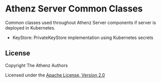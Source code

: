 Athenz Server Common Classes
============================

Common classes used throughout Athenz Server components if server is deployed in Kubernetes.

- KeyStore: PrivateKeyStore implementation using Kubernetes secrets

## License

Copyright The Athenz Authors

Licensed under the [Apache License, Version 2.0](http://www.apache.org/licenses/LICENSE-2.0)
